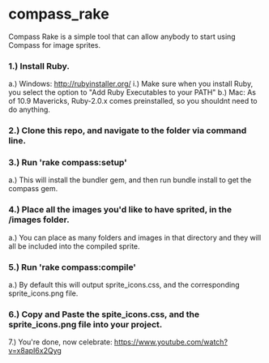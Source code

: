 compass_rake
============

Compass Rake is a simple tool that can allow anybody to start using Compass for image sprites.


### 1.) Install Ruby.
  a.) Windows: http://rubyinstaller.org/
    i.) Make sure when you install Ruby, you select the option to "Add Ruby Executables to your PATH"
  b.) Mac: As of 10.9 Mavericks, Ruby-2.0.x comes preinstalled, so you shouldnt need to do anything.


### 2.) Clone this repo, and navigate to the folder via command line.


### 3.) Run 'rake compass:setup'
  a.) This will install the bundler gem, and then run bundle install to get the compass gem.


### 4.) Place all the images you'd like to have sprited, in the /images folder.
  a.) You can place as many folders and images in that directory and they will all be included into the compiled sprite.


### 5.) Run 'rake compass:compile'
  a.) By default this will output sprite_icons.css, and the corresponding sprite_icons.png file.


### 6.) Copy and Paste the spite_icons.css, and the sprite_icons.png file into your project.


7.) You're done, now celebrate: https://www.youtube.com/watch?v=x8apI6x2Qyg

